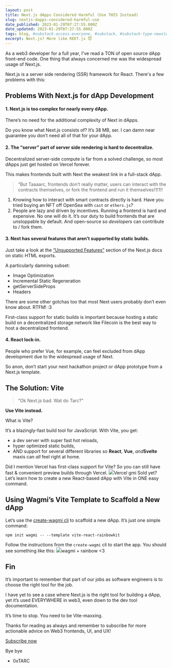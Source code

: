```yaml
---
layout: post
title: Next.js dApps Considered Harmful (Use THIS Instead)
slug: nextjs-dapps-considered-harmful-use
date_published: 2023-01-29T07:27:55.000Z
date_updated: 2023-01-29T07:27:55.000Z
tags: blog, #substack-access-everyone, #substack, #substack-type-newsletter, #Import 2023-11-08 02:56
excerpt: Next.js? More like REKT.js 😈
---
```


As a web3 developer for a full year, I've read a TON of open source dApp front-end code. One thing that always concerned me was the widespread usage of Next.js.

Next.js is a server side rendering (SSR) framework for React. There's a few problems with this:

## **Problems With Next.js for dApp Development**

#### **1. Next.js is too complex for nearly every dApp.**

There’s no need for the additional complexity of Next in dApps.

Do you know what Next.js consists of? It’s 38 MB, ser. I can damn near guarantee you don’t need all of that for your dApp.

#### **2. The “server” part of server side rendering is hard to decentralize.**

Decentralized server-side compute is far from a solved challenge, so most dApps just get hosted on Vercel forever.

This makes frontends built with Next the weakest link in a full-stack dApp.

> “But Taaaarc, frontends don’t really matter, users can interact with the contracts themselves, or fork the frontend and run it themselves!1!1!!

1. Knowing how to interact with smart contracts directly is hard. Have you tried buying an NFT off OpenSea with `cast` or `ethers.js`?
2. People are lazy and driven by incentives. Running a frontend is hard and expensive. No one will do it. It’s our duty to build frontends that are unstoppable by default. And open-source so *developers* can contribute to / fork them.

#### **3. Next has several features that aren’t supported by static builds.**

Just take a look at the [“Unsupported Features”](https://nextjs.org/docs/advanced-features/static-html-export#unsupported-features) section of the Next.js docs on static HTML exports.

A particularly damning subset:

- Image Optimization
- Incremental Static Regeneration
- getServerSideProps
- Headers

There are some other gotchas too that most Next users probably don’t even know about. RTFM! :3

First-class support for static builds is important because hosting a static build on a decentralized storage network like Filecoin is the best way to host a decentralized frontend.

#### **4. React lock-in.**

People who prefer Vue, for example, can feel excluded from dApp development due to the widespread usage of Next.

So anon, don’t start your next hackathon project or dApp prototype from a Next.js template.

## The Solution: Vite

> “Ok Next.js bad. Wat do Tarc?”

**Use Vite instead.**

What is Vite?

It’s a blazingly-fast build tool for JavaScript. With Vite, you get:

- a dev server with super fast hot reloads,
- hyper optimized static builds,
- AND support for several different libraries so **React**, **Vue**, *and***Svelte** maxis can *all* feel right at home.

Did I mention Vercel has first-class support for Vite? So you can still have fast & convenient preview builds through Vercel.
![](__GHOST_URL__/content/images/image/fetch/f_auto,q_auto:good,fl_progressive:steep/https-3a-2f-2fsubstack-post-media.s3.amazonaws.com-2fpublic-2fimages-2fb6ef5a8b-4600-4a3a-9fcb-8b3cbc331ea9_2762x1442.png)Vercel gmi
Sold yet? Let’s learn how to create a new React-based dApp with Vite in ONE easy command.

## **Using Wagmi’s Vite Template to Scaffold a New dApp**

Let’s use the [create-wagmi cli](https://wagmi.sh/cli/create-wagmi) to scaffold a new dApp. It’s just one simple command:

    npm init wagmi -- --template vite-react-rainbowkit

Follow the instructions from the `create-wagmi` cli to start the app. You should see something like this:
![](https://substackcdn.com/image/fetch/f_auto,q_auto:good,fl_progressive:steep/https%3A%2F%2Fsubstack-post-media.s3.amazonaws.com%2Fpublic%2Fimages%2F889302f3-be3b-485d-a4ff-59be5aefc274_1108x720.gif)wagmi + rainbow <3
## **Fin**

It’s important to remember that part of our jobs as software engineers is to choose the right tool for the job.

I have yet to see a case where Next.js is the right tool for building a dApp, yet it’s used EVERYWHERE in web3, even down to the dev tool documentation.

It’s time to stop. You need to be Vite-maxxing.

Thanks for reading as always and remember to subscribe for more actionable advice on Web3 frontends, UI, and UX!

[Subscribe now](#/portal/signup)

Bye bye

- 0xTARC
